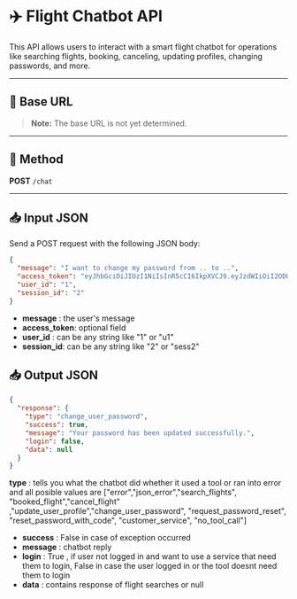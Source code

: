 # ✈️ Flight Chatbot API

This API allows users to interact with a smart flight chatbot for operations like searching flights, booking, canceling, updating profiles, changing passwords, and more.

---

## 📍 Base URL

> **Note:** The base URL is not yet determined.

---

## 🔁 Method

**POST** `/chat`

---

## 📥 Input JSON

Send a POST request with the following JSON body:

```json
{
  "message": "I want to change my password from .. to ..",
  "access_token": "eyJhbGciOiJIUzI1NiIsInR5cCI6IkpXVCJ9.eyJzdWIiOiI2ODU1YTJhMjMwYjhiMzA..",
  "user_id": "1",
  "session_id": "2"
}
```

- **message** : the user's message
- **access_token**: optional field
- **user_id** : can be any string like "1" or "u1"
- **session_id**: can be any string like "2" or "sess2"

## 📥 Output JSON

```json
{
  "response": {
    "type": "change_user_password",
    "success": true,
    "message": "Your password has been updated successfully.",
    "login": false,
    "data": null
  }
}
```

**type** : tells you what the chatbot did whether it used a tool or ran into error and all posible values are ["error","json_error","search_flights", "booked_flight","cancel_flight" ,"update_user_profile","change_user_password", "request_password_reset", "reset_password_with_code", "customer_service", "no_tool_call"]

- **success** : False in case of exception occurred
- **message** : chatbot reply
- **login** : True , if user not logged in and want to use a service that need them to login, False in case the user logged in or the tool doesnt need them to login
- **data** : contains response of flight searches or null
